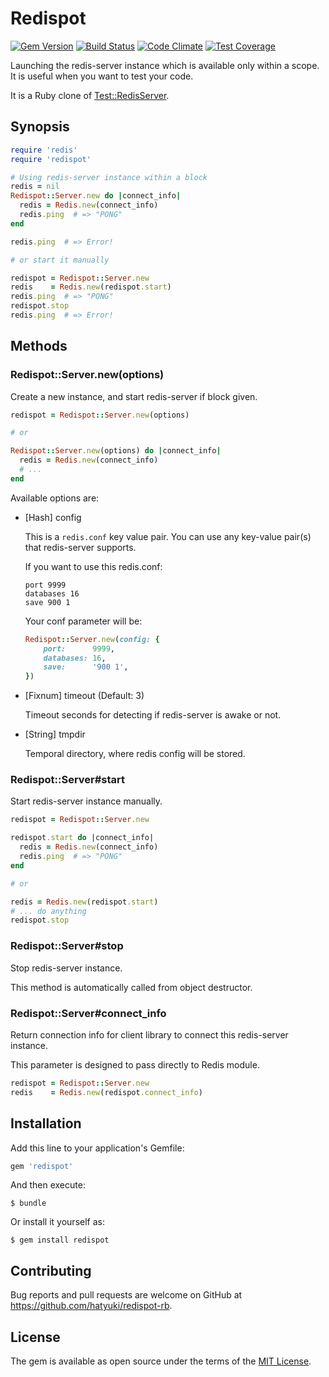 # Redispot
[![Gem Version](https://badge.fury.io/rb/redispot.svg)](http://badge.fury.io/rb/redispot)
[![Build Status](https://travis-ci.org/hatyuki/redispot-rb.svg?branch=master)](https://travis-ci.org/hatyuki/redispot-rb)
[![Code Climate](https://codeclimate.com/github/hatyuki/redispot-rb/badges/gpa.svg)](https://codeclimate.com/github/hatyuki/redispot-rb)
[![Test Coverage](https://codeclimate.com/github/hatyuki/redispot-rb/badges/coverage.svg)](https://codeclimate.com/github/hatyuki/redispot-rb/coverage)

Launching the redis-server instance which is available only within a scope.
It is useful when you want to test your code.

It is a Ruby clone of [Test::RedisServer](https://github.com/typester/Test-RedisServer).


## Synopsis
```ruby
require 'redis'
require 'redispot'

# Using redis-server instance within a block
redis = nil
Redispot::Server.new do |connect_info|
  redis = Redis.new(connect_info)
  redis.ping  # => "PONG"
end

redis.ping  # => Error!

# or start it manually

redispot = Redispot::Server.new
redis    = Redis.new(redispot.start)
redis.ping  # => "PONG"
redispot.stop
redis.ping  # => Error!
```


## Methods
### Redispot::Server.new(options)
Create a new instance, and start redis-server if block given.

```ruby
redispot = Redispot::Server.new(options)

# or

Redispot::Server.new(options) do |connect_info|
  redis = Redis.new(connect_info)
  # ...
end
```

Available options are:

- [Hash] config

    This is a `redis.conf` key value pair. You can use any key-value pair(s) that redis-server supports.

    If you want to use this redis.conf:

    ```
    port 9999
    databases 16
    save 900 1
    ```

    Your conf parameter will be:

    ```ruby
    Redispot::Server.new(config: {
        port:      9999,
        databases: 16,
        save:      '900 1',
    })
    ```

- [Fixnum] timeout (Default: 3)

    Timeout seconds for detecting if redis-server is awake or not.

- [String] tmpdir

    Temporal directory, where redis config will be stored.


### Redispot::Server#start
Start redis-server instance manually.

```ruby
redispot = Redispot::Server.new

redispot.start do |connect_info|
  redis = Redis.new(connect_info)
  redis.ping  # => "PONG"
end

# or

redis = Redis.new(redispot.start)
# ... do anything
redispot.stop
```


### Redispot::Server#stop
Stop redis-server instance.

This method is automatically called from object destructor.


### Redispot::Server#connect_info
Return connection info for client library to connect this redis-server instance.

This parameter is designed to pass directly to Redis module.

```ruby
redispot = Redispot::Server.new
redis    = Redis.new(redispot.connect_info)
```


## Installation
Add this line to your application's Gemfile:

```ruby
gem 'redispot'
```

And then execute:

    $ bundle

Or install it yourself as:

    $ gem install redispot


## Contributing
Bug reports and pull requests are welcome on GitHub at https://github.com/hatyuki/redispot-rb.


## License
The gem is available as open source under the terms of the [MIT License](http://opensource.org/licenses/MIT).
